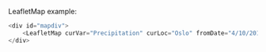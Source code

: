 LeafletMap example:

```js
<div id="mapdiv">
    <LeafletMap curVar="Precipitation" curLoc="Oslo" fromDate="4/10/2019" toDate="5/10/2019" />
</div>
```